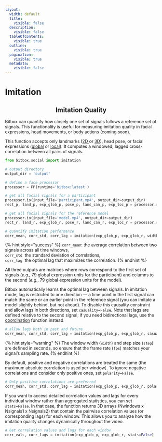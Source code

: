 ```yaml
---
layout:
  width: default
  title:
    visible: false
  description:
    visible: false
  tableOfContents:
    visible: true
  outline:
    visible: true
  pagination:
    visible: true
  metadata:
    visible: false
---
```


# Imitation

<h2 align="center">Imitation Quality</h2>

Bitbox can quantify how closely one set of signals follows a reference set of signals. This functionality is useful for measuring imitation quality in facial expressions, head movements, or body actions (coming soon).

This function accepts only landmarks ([2D ](../overview/outputs.md#id-2d-face-landmarks)or [3D](../overview/outputs.md#id-3d-face-landmarks)), head pose, or facial expressions ([global](../affective-expressions/facial-expressions.md#expression-related-global-deformations) or [local](../affective-expressions/facial-expressions.md#localized-expression-units)). It computes a windowed, lagged cross-correlation between all pairs of signals.

```python
from bitbox.social import imitation

# output directory
output_dir = 'output'

# define a face processor
processor = FP(runtime='bitbox:latest')

# get all facial signals for a participant
processor.io(input_file='participant.mp4', output_dir=output_dir)
rect_p, land_p, exp_glob_p, pose_p, land_can_p, exp_loc_p = processor.run_all(normalize=True)

# get all facial signals for the reference model
processor.io(input_file='model.mp4', output_dir=output_dir)
rect_r, land_r, exp_glob_r, pose_r, land_can_r, exp_loc_r = processor.run_all(normalize=True)

# quantify imitation performance
corr_mean, corr_std, corr_lag = imitation(exp_glob_p, exp_glob_r, width=1.1, step=0.5, fps=30)
```

{% hint style="success" %}
`corr_mean`: the average correlation between two signals across all time windows, \
`corr_std`: the standard deviation of correlations, \
`corr_lag`: the optimal lag that maximizes the correlation.
{% endhint %}

All three outputs are matrices where rows correspond to the first set of signals (_e.g._, 79 global expression units for the participant) and columns to the second (_e.g._, 79 global expression units for the model).

Bitbox automatically learns the optimal lag between signals. In imitation mode, lag is restricted to one direction — a time point in the first signal can match the same or an earlier point in the reference signal (you can imitate a model slightly behind, but not ahead). To disable this causality constraint and allow lags in both directions, set `casuality=False`. Note that lags are defined relative to the second signal; if you need bidirectional lags, use the [coordination](coordination.md) function instead.

```python
# allow lags both in past and future
corr_mean, corr_std, corr_lag = imitation(exp_glob_p, exp_glob_r, casuality=False)
```

{% hint style="warning" %}
The window width (`width`) and step size (`step`) are defined in seconds, so ensure that the frame rate (`fps`) matches your signal’s sampling rate.
{% endhint %}

By default, positive and negative correlations are treated the same (the maximum absolute correlation is used per window). To ignore negative correlations and consider only positive ones, set `polarity=False`.

```python
# Only positive correlations are preferred
corr_mean, corr_std, corr_lag = imitation(exp_glob_p, exp_glob_r, polarity=False)
```

If you want to access detailed correlation values and lags for every individual window rather than aggregated statistics, you can set `stats=False`. In that case, the function returns 3D arrays (Nwindows x Nsignals1 x Nsignals2) that contain the pairwise correlation values (or corresponding lags) for each window. This allows you to analyze how the imitation quality changes dynamically throughout the video.

```python
# Get correlation values and lags for each window
corr_vals, corr_lags = imitation(exp_glob_p, exp_glob_r, stats=False)
```
